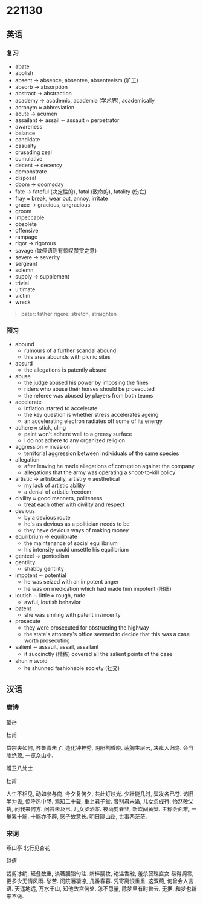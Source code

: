 # 221130

## 英语

### 复习

- abate
- abolish
- absent &rarr; absence, absentee, absenteeism (旷工)
- absorb &rarr; absorption
- abstract &rarr; abstraction
- academy &rarr; academic, academia (学术界), academically
- acronym &asymp; abbreviation
- acute &rarr; acumen
- assailant &larr; assail &sim; assault &asymp; perpetrator
- awareness
- balance
- candidate
- casualty
- crusading zeal
- cumulative
- decent &rarr; decency
- demonstrate
- disposal
- doom &rarr; doomsday
- fate &rarr; fateful (决定性的), fatal (致命的), fatality (伤亡)
- fray &asymp; break, wear out, annoy, irritate
- grace &rarr; gracious, ungracious
- groom
- impeccable
- obsolete
- offensive
- rampage
- rigor &rarr; rigorous
- savage (做俚语则有惊叹赞赏之意)
- severe &rarr; severity
- sergeant
- solemn
- supply &rarr; supplement
- trivial
- ultimate
- victim
- wreck

> pater: father
> rigere: stretch, straighten

### 预习

- abound
  - rumours of a further scandal abound
  - this area abounds with picnic sites
- absurd
  - the allegations is patently absurd
- abuse
  - the judge abused his power by imposing the fines
  - riders who abuse their horses should be prosecuted
  - the referee was abused by players from both teams
- accelerate
  - inflation started to accelerate
  - the key question is whether stress accelerates ageing
  - an accelerating electron radiates off some of its energy
- adhere &asymp; stick, cling
  - paint won't adhere well to a greasy surface
  - I do not adhere to any organized religion
- aggression &asymp; invasion
  - territorial aggression between individuals of the same species
- allegation
  - after leaving he made allegations of corruption against the company
  - allegations that the army was operating a shoot-to-kill policy
- artistic &rarr; artistically, artistry &asymp; aesthetical
  - my lack of artistic ability
  - a denial of artistic freedom
- civility &asymp; good manners, politeness
  - treat each other with civility and respect
- devious
  - by a devious route
  - he's as devious as a politician needs to be
  - they have devious ways of making money
- equilibrium &rarr; equilibrate
  - the maintenance of social equilibrium
  - his intensity could unsettle his equilibrium
- genteel &rarr; genteelism
- gentility
  - shabby gentility
- impotent &sim; potential
  - he was seized with an impotent anger
  - he was on medication which had made him impotent (阳痿)
- loutish &sim; little &asymp; rough, rude
  - awful, loutish behavior
- patent
  - she was smiling with patent insincerity
- prosecute
  - they were prosecuted for obstructing the highway
  - the state's attorney's office seemed to decide that this was a case worth prosecuting
- salient &sim; assault, assail, assailant
  - it succinctly (精练) covered all the salient points of the case
- shun &asymp; avoid
  - he shunned fashionable society (社交)

## 汉语

### 唐诗

望岳

杜甫

岱宗夫如何, 齐鲁青未了.
造化钟神秀, 阴阳割昏晓.
荡胸生层云, 决眦入归鸟.
会当凌绝顶, 一览众山小.

赠卫八处士

杜甫

人生不相见, 动如参与商.
今夕复何夕, 共此灯烛光.
少壮能几时, 鬓发各已苍.
访旧半为鬼, 惊呼热中肠.
焉知二十载, 重上君子堂.
昔别君未婚, 儿女忽成行.
怡然敬父执, 问我来何方.
问答未及已, 儿女罗酒浆.
夜雨剪春韭, 新炊间黄粱.
主称会面难, 一举累十觞.
十觞亦不醉, 感子故意长.
明日隔山岳, 世事两茫茫.

### 宋词

燕山亭 北行见杏花

赵佶

裁剪冰绡, 轻叠数重, 淡著胭脂匀注. 新样靓妆, 艳溢香融, 羞杀蕊珠宫女.易得凋零, 更多少无情风雨. 愁苦. 问院落凄凉, 几番春暮.
凭寄离恨重重, 这双燕, 何曾会人言语. 天遥地远, 万水千山, 知他故宫何处. 怎不思量, 除梦里有时曾去. 无据. 和梦也新来不做.
